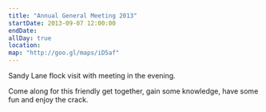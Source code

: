 ```yaml
---
title: "Annual General Meeting 2013"
startDate: 2013-09-07 12:00:00
endDate:
allDay: true
location:
map: "http://goo.gl/maps/iD5af"
---
```


Sandy Lane flock visit with meeting in the evening.

Come along for this friendly get together, gain some knowledge, have some fun and enjoy the crack.
